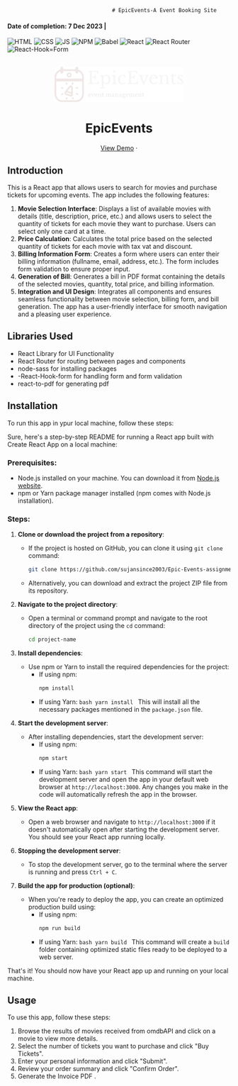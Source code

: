                                      # EpicEvents-A Event Booking Site
#### Date of completion: 7 Dec 2023 |
<div id="top"></div>

![HTML](https://img.shields.io/badge/HTML5-E34F26?style=for-the-badge&logo=html5&logoColor=white)
![CSS](https://img.shields.io/badge/CSS3-1572B6?style=for-the-badge&logo=css3&logoColor=white)
![JS](https://img.shields.io/badge/JavaScript-F7DF1E?style=for-the-badge&logo=javascript&logoColor=black)
![NPM](https://img.shields.io/badge/NPM-%23000000.svg?style=for-the-badge&logo=npm&logoColor=white)
![Babel](https://img.shields.io/badge/Babel-F9DC3e?style=for-the-badge&logo=babel&logoColor=black)
![React](https://img.shields.io/badge/-ReactJs-61DAFB?logo=react&logoColor=white&style=for-the-badge)
![React Router](https://img.shields.io/badge/-React%20Router-CA4245?logo=react-router)
![React-Hook=Form](https://img.shields.io/badge/-React%20Hook%20Form-CA4245?)

<!-- PROJECT LOGO -->
<br />
<div align="center">
  <a href="https://epicevents-suzancodes.netlify.app/">
    <img src="/public/assets/logo.png" alt="Logo" height="80"  >
  </a>
  <h1 align="center">EpicEvents</h1>

  <p align="center">
    <a href="https://epicevents-suzancodes.netlify.app/">View Demo</a>
    ·

  </p>
</div>

## Introduction

This is a React app that allows users to search for movies and purchase tickets for upcoming events. The app includes the following features:

1. **Movie Selection Interface**: Displays a list of available movies with details (title, description, price, etc.) and allows users to select the quantity of tickets for each movie they want to purchase. Users can select only one card at a time.
2. **Price Calculation**: Calculates the total price based on the selected quantity of tickets for each movie with tax vat and discount.
3. **Billing Information Form**: Creates a form where users can enter their billing information (fullname, email, address, etc.). The form includes form validation to ensure proper input.
4. **Generation of Bill**: Generates a bill in PDF format containing the details of the selected movies, quantity, total price, and billing information.
5. **Integration and UI Design**: Integrates all components and ensures seamless functionality between movie selection, billing form, and bill generation. The app has a user-friendly interface for smooth navigation and a pleasing user experience.

## Libraries Used

- React Library for UI Functionality
- React Router for routing between pages and components
- node-sass for installing packages
- -React-Hook-form for handling form and form validation
- react-to-pdf for generating pdf

## Installation

To run this app in ypur local machine, follow these steps:

Sure, here's a step-by-step README for running a React app built with Create React App on a local machine:

### Prerequisites:

- Node.js installed on your machine. You can download it from [Node.js website](https://nodejs.org/).
- npm or Yarn package manager installed (npm comes with Node.js installation).

### Steps:

1. **Clone or download the project from a repository**:

   - If the project is hosted on GitHub, you can clone it using `git clone` command:
     ```bash
     git clone https://github.com/sujansince2003/Epic-Events-assignment.git
     ```
   - Alternatively, you can download and extract the project ZIP file from its repository.

2. **Navigate to the project directory**:

   - Open a terminal or command prompt and navigate to the root directory of the project using the `cd` command:
     ```bash
     cd project-name
     ```

3. **Install dependencies**:

   - Use npm or Yarn to install the required dependencies for the project:
     - If using npm:
       ```bash
       npm install
       ```
     - If using Yarn:
       `bash
yarn install
`
       This will install all the necessary packages mentioned in the `package.json` file.

4. **Start the development server**:

   - After installing dependencies, start the development server:
     - If using npm:
       ```bash
       npm start
       ```
     - If using Yarn:
       `bash
yarn start
`
       This command will start the development server and open the app in your default web browser at `http://localhost:3000`. Any changes you make in the code will automatically refresh the app in the browser.

5. **View the React app**:

   - Open a web browser and navigate to `http://localhost:3000` if it doesn't automatically open after starting the development server. You should see your React app running locally.

6. **Stopping the development server**:

   - To stop the development server, go to the terminal where the server is running and press `Ctrl + C`.

7. **Build the app for production (optional)**:
   - When you're ready to deploy the app, you can create an optimized production build using:
     - If using npm:
       ```bash
       npm run build
       ```
     - If using Yarn:
       `bash
yarn build
`
       This command will create a `build` folder containing optimized static files ready to be deployed to a web server.

That's it! You should now have your React app up and running on your local machine.

## Usage

To use this app, follow these steps:

1. Browse the results of movies received from omdbAPI and click on a movie to view more details.
2. Select the number of tickets you want to purchase and click "Buy Tickets".
3. Enter your personal information and click "Submit".
4. Review your order summary and click "Confirm Order".
5. Generate the Invoice PDF .
